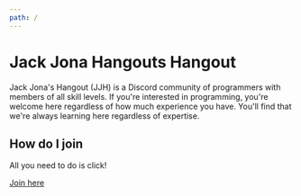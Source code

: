 ```yaml
---
path: /
---
```


# Jack Jona Hangouts Hangout

Jack Jona's Hangout (JJH) is a Discord community of programmers with members of
all skill levels. If you're interested in programming, you're welcome here regardless
of how much experience you have. You'll find that we're always learning here regardless
of expertise.

## How do I join

All you need to do is click!

[Join here](https://discord.gg/programming)
